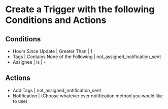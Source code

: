 Create a Trigger with the following Conditions and Actions
==============================

Conditions
-----------

* Hours Since Update | Greater Than | 1
* Tags | Contains None of the Following | not_assigned_notification_sent
* Assignee | is | -

Actions
-----------

* Add Tags | not_assigned_notification_sent
* Notification | (Choose whatever ever notification method you would like to use)
